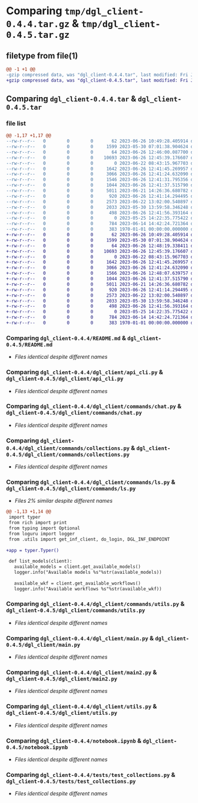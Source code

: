 # Comparing `tmp/dgl_client-0.4.4.tar.gz` & `tmp/dgl_client-0.4.5.tar.gz`

## filetype from file(1)

```diff
@@ -1 +1 @@
-gzip compressed data, was "dgl_client-0.4.4.tar", last modified: Fri Jan  1 00:00:00 2016, max compression
+gzip compressed data, was "dgl_client-0.4.5.tar", last modified: Fri Jan  1 00:00:00 2016, max compression
```

## Comparing `dgl_client-0.4.4.tar` & `dgl_client-0.4.5.tar`

### file list

```diff
@@ -1,17 +1,17 @@
--rw-r--r--   0        0        0       62 2023-06-26 10:49:28.405914 dgl_client-0.4.4/.gitignore
--rw-r--r--   0        0        0     1599 2023-05-30 07:01:38.904624 dgl_client-0.4.4/README.md
--rw-r--r--   0        0        0       64 2023-06-26 12:46:00.087700 dgl_client-0.4.4/dgl_client/__init__.py
--rw-r--r--   0        0        0    10693 2023-06-26 12:45:39.176607 dgl_client-0.4.4/dgl_client/api_cli.py
--rw-r--r--   0        0        0        0 2023-06-22 08:43:15.967703 dgl_client-0.4.4/dgl_client/commands/__init__.py
--rw-r--r--   0        0        0     1642 2023-06-26 12:41:45.269957 dgl_client-0.4.4/dgl_client/commands/chat.py
--rw-r--r--   0        0        0     3066 2023-06-26 12:41:24.632090 dgl_client-0.4.4/dgl_client/commands/collections.py
--rw-r--r--   0        0        0     1546 2023-06-26 12:41:31.795356 dgl_client-0.4.4/dgl_client/commands/ls.py
--rw-r--r--   0        0        0     1044 2023-06-26 12:41:37.515790 dgl_client-0.4.4/dgl_client/commands/utils.py
--rw-r--r--   0        0        0     5011 2023-06-21 14:26:36.680782 dgl_client-0.4.4/dgl_client/main.py
--rw-r--r--   0        0        0      920 2023-06-26 12:41:14.294495 dgl_client-0.4.4/dgl_client/main2.py
--rw-r--r--   0        0        0     2573 2023-06-22 13:02:00.540897 dgl_client-0.4.4/dgl_client/utils.py
--rw-r--r--   0        0        0     2033 2023-05-30 13:59:58.346248 dgl_client-0.4.4/notebook.ipynb
--rw-r--r--   0        0        0      498 2023-06-26 12:41:56.393164 dgl_client-0.4.4/pyproject.toml
--rw-r--r--   0        0        0        0 2023-05-25 14:22:35.775422 dgl_client-0.4.4/tests/__init__.py
--rw-r--r--   0        0        0      784 2023-06-14 14:42:24.721364 dgl_client-0.4.4/tests/test_collections.py
--rw-r--r--   0        0        0      383 1970-01-01 00:00:00.000000 dgl_client-0.4.4/PKG-INFO
+-rw-r--r--   0        0        0       62 2023-06-26 10:49:28.405914 dgl_client-0.4.5/.gitignore
+-rw-r--r--   0        0        0     1599 2023-05-30 07:01:38.904624 dgl_client-0.4.5/README.md
+-rw-r--r--   0        0        0       64 2023-06-26 12:48:19.338411 dgl_client-0.4.5/dgl_client/__init__.py
+-rw-r--r--   0        0        0    10693 2023-06-26 12:45:39.176607 dgl_client-0.4.5/dgl_client/api_cli.py
+-rw-r--r--   0        0        0        0 2023-06-22 08:43:15.967703 dgl_client-0.4.5/dgl_client/commands/__init__.py
+-rw-r--r--   0        0        0     1642 2023-06-26 12:41:45.269957 dgl_client-0.4.5/dgl_client/commands/chat.py
+-rw-r--r--   0        0        0     3066 2023-06-26 12:41:24.632090 dgl_client-0.4.5/dgl_client/commands/collections.py
+-rw-r--r--   0        0        0     1566 2023-06-26 12:48:07.639757 dgl_client-0.4.5/dgl_client/commands/ls.py
+-rw-r--r--   0        0        0     1044 2023-06-26 12:41:37.515790 dgl_client-0.4.5/dgl_client/commands/utils.py
+-rw-r--r--   0        0        0     5011 2023-06-21 14:26:36.680782 dgl_client-0.4.5/dgl_client/main.py
+-rw-r--r--   0        0        0      920 2023-06-26 12:41:14.294495 dgl_client-0.4.5/dgl_client/main2.py
+-rw-r--r--   0        0        0     2573 2023-06-22 13:02:00.540897 dgl_client-0.4.5/dgl_client/utils.py
+-rw-r--r--   0        0        0     2033 2023-05-30 13:59:58.346248 dgl_client-0.4.5/notebook.ipynb
+-rw-r--r--   0        0        0      498 2023-06-26 12:41:56.393164 dgl_client-0.4.5/pyproject.toml
+-rw-r--r--   0        0        0        0 2023-05-25 14:22:35.775422 dgl_client-0.4.5/tests/__init__.py
+-rw-r--r--   0        0        0      784 2023-06-14 14:42:24.721364 dgl_client-0.4.5/tests/test_collections.py
+-rw-r--r--   0        0        0      383 1970-01-01 00:00:00.000000 dgl_client-0.4.5/PKG-INFO
```

### Comparing `dgl_client-0.4.4/README.md` & `dgl_client-0.4.5/README.md`

 * *Files identical despite different names*

### Comparing `dgl_client-0.4.4/dgl_client/api_cli.py` & `dgl_client-0.4.5/dgl_client/api_cli.py`

 * *Files identical despite different names*

### Comparing `dgl_client-0.4.4/dgl_client/commands/chat.py` & `dgl_client-0.4.5/dgl_client/commands/chat.py`

 * *Files identical despite different names*

### Comparing `dgl_client-0.4.4/dgl_client/commands/collections.py` & `dgl_client-0.4.5/dgl_client/commands/collections.py`

 * *Files identical despite different names*

### Comparing `dgl_client-0.4.4/dgl_client/commands/ls.py` & `dgl_client-0.4.5/dgl_client/commands/ls.py`

 * *Files 2% similar despite different names*

```diff
@@ -1,13 +1,14 @@
 import typer
 from rich import print
 from typing import Optional
 from loguru import logger
 from .utils import get_inf_client, do_login, DGL_INF_ENDPOINT
 
+app = typer.Typer()
 
 def list_models(client):
   available_models = client.get_available_models()
   logger.info("Available models %s"%str(available_models))
 
   available_wkf = client.get_available_workflows()
   logger.info("Available workflows %s"%str(available_wkf))
```

### Comparing `dgl_client-0.4.4/dgl_client/commands/utils.py` & `dgl_client-0.4.5/dgl_client/commands/utils.py`

 * *Files identical despite different names*

### Comparing `dgl_client-0.4.4/dgl_client/main.py` & `dgl_client-0.4.5/dgl_client/main.py`

 * *Files identical despite different names*

### Comparing `dgl_client-0.4.4/dgl_client/main2.py` & `dgl_client-0.4.5/dgl_client/main2.py`

 * *Files identical despite different names*

### Comparing `dgl_client-0.4.4/dgl_client/utils.py` & `dgl_client-0.4.5/dgl_client/utils.py`

 * *Files identical despite different names*

### Comparing `dgl_client-0.4.4/notebook.ipynb` & `dgl_client-0.4.5/notebook.ipynb`

 * *Files identical despite different names*

### Comparing `dgl_client-0.4.4/tests/test_collections.py` & `dgl_client-0.4.5/tests/test_collections.py`

 * *Files identical despite different names*

